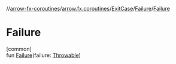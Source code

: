//[arrow-fx-coroutines](../../../../index.md)/[arrow.fx.coroutines](../../index.md)/[ExitCase](../index.md)/[Failure](index.md)/[Failure](-failure.md)

# Failure

[common]\
fun [Failure](-failure.md)(failure: [Throwable](https://kotlinlang.org/api/latest/jvm/stdlib/kotlin/-throwable/index.html))
